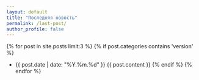 ```yaml
---
layout: default
title: "Последняя новость"
permalink: /last-post/
author_profile: false
---
```


{% for post in site.posts limit:3 %}
{% if post.categories contains 'version' %}
- {{ post.date | date: "%Y.%m.%d" }}
{{ post.content }}
{% endif %}
{% endfor %}